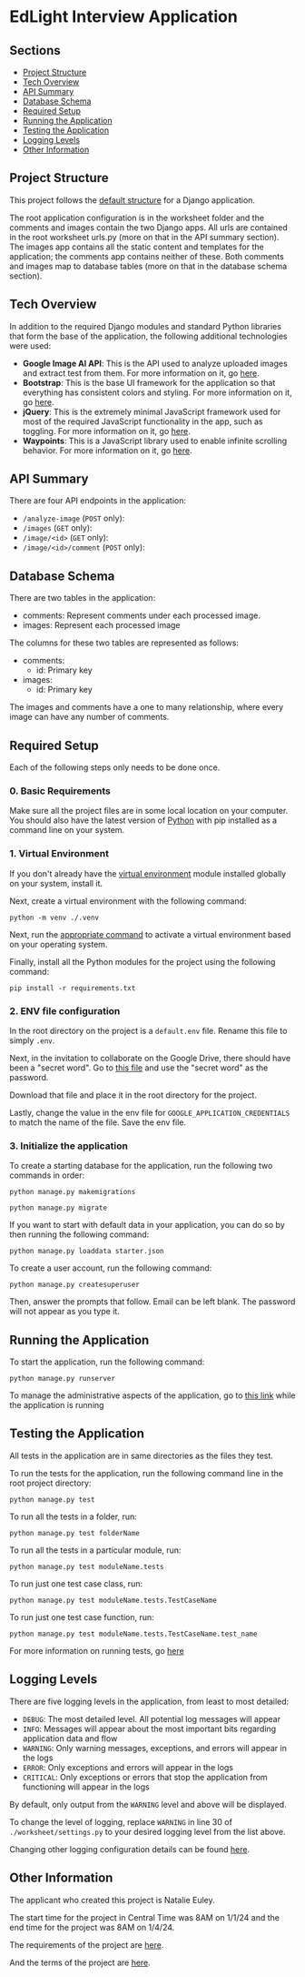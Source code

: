 # EdLight Interview Application
## Sections
* [Project Structure](#project)
* [Tech Overview](#tech)
* [API Summary](#api)
* [Database Schema](#database)
* [Required Setup](#setup)
* [Running the Application](#run)
* [Testing the Application](#test)
* [Logging Levels](#logging)
* [Other Information](#other)
## <a name="project" id="project"></a> Project Structure
This project follows the <a href="https://docs.djangoproject.com/en/5.0/intro/tutorial01/">default structure</a> for a Django application.

The root application configuration is in the worksheet folder and the comments and images contain the two Django apps. All urls are contained in the root worksheet urls.py (more on that in the API summary section). The images app contains all the static content and templates for the application; the comments app contains neither of these. Both comments and images map to database tables (more on that in the database schema section).

## <a name="tech" id="tech"></a> Tech Overview
In addition to the required Django modules and standard Python libraries that form the base of the application, the following additional technologies were used:
* **Google Image AI API**: This is the API used to analyze uploaded images and extract test from them. For more information on it, go <a href="https://cloud.google.com/vision/docs/ocr#vision_text_detection-python">here</a>.
* **Bootstrap**: This is the base UI framework for the application so that everything has consistent colors and styling. For more information on it, go <a href="https://getbootstrap.com/docs/5.3/getting-started/introduction/">here</a>. 
* **jQuery**: This is the extremely minimal JavaScript framework used for most of the required JavaScript functionality in the app, such as toggling. For more information on it, go <a href="https://jquery.com/">here</a>.
* **Waypoints**: This is a JavaScript library used to enable infinite scrolling behavior. For more information on it, go <a href="http://imakewebthings.com/waypoints/guides/getting-started/">here</a>.

## <a name="api" id="api"></a> API Summary
There are four API endpoints in the application:
* `/analyze-image` (`POST` only):
* `/images` (`GET` only):
* `/image/<id>` (`GET` only):
* `/image/<id>/comment` (`POST` only):

## <a name="database" id="database"></a> Database Schema
There are two tables in the application:
* comments: Represent comments under each processed image.
* images: Represent each processed image

The columns for these two tables are represented as follows:
* comments:
    * id: Primary key
* images:
    * id: Primary key

The images and comments have a one to many relationship, where every image can have any number of comments.

## <a name="setup" id="setup"></a> Required Setup
Each of the following steps only needs to be done once.

### 0. Basic Requirements
Make sure all the project files are in some local location on your computer. You should also have the latest version of <a href="https://www.python.org/downloads/">Python</a> with pip installed as a command line on your system.

### 1. Virtual Environment
If you don't already have the <a href="https://docs.python.org/3/library/venv.html">virtual environment</a> module installed globally on your system, install it.

Next, create a virtual environment with the following command:

`python -m venv ./.venv`

Next, run the <a href="https://docs.python.org/3/library/venv.html#how-venvs-work">appropriate command</a> to activate a virtual environment based on your operating system.

Finally, install all the Python modules for the project using the following command:

`pip install -r requirements.txt`

### 2. ENV file configuration

In the root directory on the project is a `default.env` file. Rename this file to simply `.env`.

Next, in the invitation to collaborate on the Google Drive, there should have been a "secret word". Go to <a href="https://1drv.ms/u/s!AktASkXGXSHv3FpCHowewUpmcJyO">this file</a> and use the "secret word" as the password.

Download that file and place it in the root directory for the project. 

Lastly, change the value in the env file for `GOOGLE_APPLICATION_CREDENTIALS` to match the name of the file. Save the env file.

### 3. Initialize the application

To create a starting database for the application, run the following two commands in order:

`python manage.py makemigrations`

`python manage.py migrate`

If you want to start with default data in your application, you can do so by then running the following command:

`python manage.py loaddata starter.json`

To create a user account, run the following command:

`python manage.py createsuperuser`

Then, answer the prompts that follow. Email can be left blank. The password will not appear as you type it. 

## <a name="run" id="run"></a> Running the Application
To start the application, run the following command:

`python manage.py runserver`

To manage the administrative aspects of the application, go to <a href="http://localhost:8000/admin">this link</a> while the application is running

## <a name="test" id="test"></a> Testing the Application
All tests in the application are in same directories as the files they test.

To run the tests for the application, run the following command line in the root project directory:

`python manage.py test`

To run all the tests in a folder, run:

`python manage.py test folderName`

To run all the tests in a particular module, run:

`python manage.py test moduleName.tests`

To run just one test case class, run:

`python manage.py test moduleName.tests.TestCaseName`

To run just one test case function, run:

`python manage.py test moduleName.tests.TestCaseName.test_name`

For more information on running tests, go <a href="https://docs.djangoproject.com/en/5.0/topics/testing/overview/">here</a>

## <a name="logging" id="logging"></a> Logging Levels
There are five logging levels in the application, from least to most detailed:
* `DEBUG`: The most detailed level. All potential log messages will appear
* `INFO`: Messages will appear about the most important bits regarding application data and flow
* `WARNING`: Only warning messages, exceptions, and errors will appear in the logs
* `ERROR`: Only exceptions and errors will appear in the logs
* `CRITICAL`: Only exceptions or errors that stop the application from functioning will appear in the logs

By default, only output from the `WARNING` level and above will be displayed.

To change the level of logging, replace `WARNING` in line 30 of `./worksheet/settings.py` to your desired logging level from the list above.

Changing other logging configuration details can be found <a href="https://docs.djangoproject.com/en/5.0/topics/logging/">here</a>.

## <a name="other" id="other"></a> Other Information
The applicant who created this project is Natalie Euley.

The start time for the project in Central Time was 8AM on 1/1/24 and the end time for the project was 8AM on 1/4/24.

The requirements of the project are <a href="https://docs.google.com/document/d/1Mo7GnUfcQ8p--IuXcLoRKxI40dhkBrn3wXblukrZ5N0/edit">here</a>.

And the terms of the project are <a href="https://na2.documents.adobe.com/public/agreements/view/CBJCHBCAABAAhm9rLa3kposOtcznKgcdNWcJAC7n4H7r?type=esign&tsid=CBFCIBAACBSCTBABDUAAABACAABAAs0BjSex2KLx8CFxAvOSftghKm-BBmO0gIQgANSfdRcYu49Cfi1oSvFl3lNqt49AyDp7YFLM8L7hwbClrRcPpWHLA7XzN0x61vsSXHGY9MRvdzIP9UG9GgZ6fzSh1iFn4">here</a>.